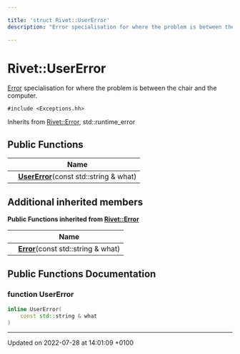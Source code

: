 ```yaml
---

title: 'struct Rivet::UserError'
description: "Error specialisation for where the problem is between the chair and the computer. "

---
```


# Rivet::UserError



<a href="http://example.org/classes/structrivet_1_1error/">Error</a> specialisation for where the problem is between the chair and the computer. 


`#include <Exceptions.hh>`

Inherits from [Rivet::Error](http://example.org/classes/structrivet_1_1error/), std::runtime_error

## Public Functions

|                | Name           |
| -------------- | -------------- |
| | **[UserError](http://example.org/classes/structrivet_1_1usererror/#function-usererror)**(const std::string & what) |

## Additional inherited members

**Public Functions inherited from [Rivet::Error](http://example.org/classes/structrivet_1_1error/)**

|                | Name           |
| -------------- | -------------- |
| | **[Error](http://example.org/classes/structrivet_1_1error/#function-error)**(const std::string & what) |


## Public Functions Documentation

### function UserError

```cpp
inline UserError(
    const std::string & what
)
```


-------------------------------

Updated on 2022-07-28 at 14:01:09 +0100
